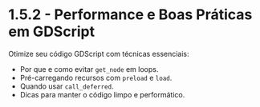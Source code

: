 # 1.5.2 - Performance e Boas Práticas em GDScript

Otimize seu código GDScript com técnicas essenciais:
- Por que e como evitar `get_node` em loops.
- Pré-carregando recursos com `preload` e `load`.
- Quando usar `call_deferred`.
- Dicas para manter o código limpo e performático.
